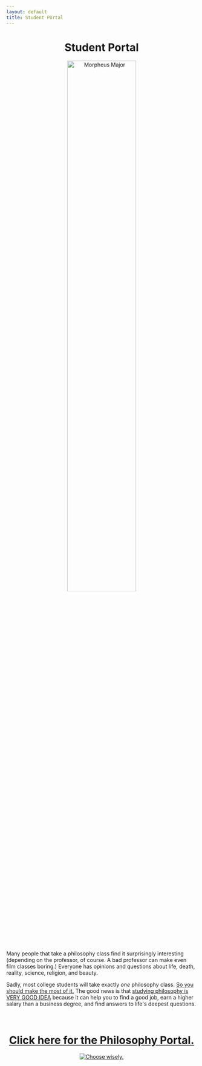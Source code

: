 ```yaml
---
layout: default
title: Student Portal
--- 
```


<center><h1>Student Portal</h1>

<a target="_blank" href="http://fivethirtyeight.com/features/philosophers-dont-get-much-respect-but-their-earnings-dont-suck/"> <img src="/assets/img/morpheus.jpg" alt="Morpheus Major" hspace="5px" align="center" width="60%"> </a>

</center>

Many people that take a philosophy class find it surprisingly interesting (depending on the professor, of course. A bad professor can make even film classes boring.) Everyone has opinions and questions about life, death, reality, science, religion, and beauty. 

Sadly, most college students will take exactly *one* philosophy class. [So you should make the most of it.](/philosophy-2-portal) The good news is that [studying philosophy is VERY GOOD IDEA](/philosophy-3-major) because it can help you to find a good job, earn a higher salary than a business degree, and find answers to life's deepest questions.

<br>

<center>


<h1> <a href="/philosophy"> Click here for the Philosophy Portal.</a> </h1>


<a target="_blank" href="/philosophy">  <img src="https://media.giphy.com/media/XG1TkmiJVuyJi/giphy.gif" alt="Choose wisely."></a>

</center>

<br>

<br>